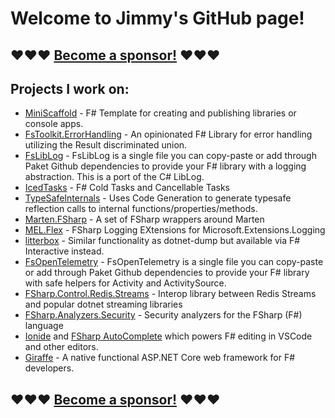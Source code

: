 # Welcome to Jimmy's GitHub page!

## ❤️❤️❤️ [Become a sponsor!](https://github.com/sponsors/TheAngryByrd) ❤️❤️❤️

## Projects I work on:
- [MiniScaffold](https://github.com/TheAngryByrd/MiniScaffold) - F# Template for creating and publishing libraries or console apps.
- [FsToolkit.ErrorHandling](https://github.com/demystifyfp/FsToolkit.ErrorHandling) - An opinionated F# Library for error handling utilizing the Result discriminated union.
- [FsLibLog](https://github.com/TheAngryByrd/FsLibLog) - FsLibLog is a single file you can copy-paste or add through Paket Github dependencies to provide your F# library with a logging abstraction. This is a port of the C# LibLog.
- [IcedTasks](https://github.com/TheAngryByrd/IcedTasks) - F# Cold Tasks and Cancellable Tasks
- [TypeSafeInternals](https://github.com/TheAngryByrd/TypeSafeInternals) - Uses Code Generation to generate typesafe reflection calls to internal functions/properties/methods.
- [Marten.FSharp](https://github.com/TheAngryByrd/Marten.FSharp) - A set of FSharp wrappers around Marten
- [MEL.Flex](https://github.com/TheAngryByrd/MEL.Flex) - FSharp Logging EXtensions for Microsoft.Extensions.Logging
- [litterbox](https://github.com/TheAngryByrd/litterbox) - Similar functionality as dotnet-dump but available via F# Interactive instead.
- [FsOpenTelemetry](https://github.com/TheAngryByrd/FsOpenTelemetry) - FsOpenTelemetry is a single file you can copy-paste or add through Paket Github dependencies to provide your F# library with safe helpers for Activity and ActivitySource.
- [FSharp.Control.Redis.Streams](https://github.com/TheAngryByrd/FSharp.Control.Redis.Streams) - Interop library between Redis Streams and popular dotnet streaming libraries
- [FSharp.Analyzers.Security](https://github.com/TheAngryByrd/FSharp.Analyzers.Security) - Security analyzers for the FSharp (F#) language
- [Ionide](https://github.com/ionide) and [FSharp AutoComplete](https://github.com/fsharp/FsAutoComplete) which powers F# editing in VSCode and other editors.
- [Giraffe](https://github.com/giraffe-fsharp/Giraffe) - A native functional ASP.NET Core web framework for F# developers.

## ❤️❤️❤️ [Become a sponsor!](https://github.com/sponsors/TheAngryByrd) ❤️❤️❤️
